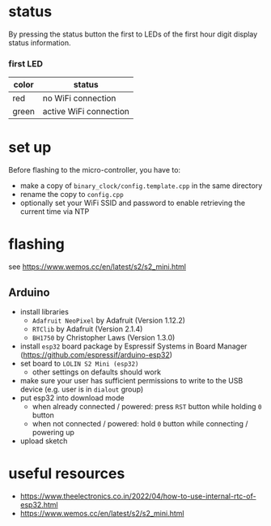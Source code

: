 # status

By pressing the status button the first to LEDs of the first hour digit display status information.

### first LED

| color | status                 |
| ----- | ---------------------- |
| red   | no WiFi connection     |
| green | active WiFi connection |

# set up

Before flashing to the micro-controller, you have to:

- make a copy of `binary_clock/config.template.cpp` in the same directory
- rename the copy to `config.cpp`
- optionally set your WiFi SSID and password to enable retrieving the current time via NTP

# flashing

see <https://www.wemos.cc/en/latest/s2/s2_mini.html>

## Arduino

- install libraries
    - `Adafruit NeoPixel` by Adafruit (Version 1.12.2)
    - `RTClib` by Adafruit (Version 2.1.4)
    - `BH1750` by Christopher Laws (Version 1.3.0)
- install `esp32` board package by Espressif Systems in Board Manager (<https://github.com/espressif/arduino-esp32>)
- set board to `LOLIN S2 Mini (esp32)`
    - other settings on defaults should work
- make sure your user has sufficient permissions to write to the USB device (e.g. user is in `dialout` group)
- put esp32 into download mode
    - when already connected / powered: press `RST` button while holding `0` button
    - when not connected / powered: hold `0` button while connecting / powering up
- upload sketch

# useful resources

- <https://www.theelectronics.co.in/2022/04/how-to-use-internal-rtc-of-esp32.html>
- <https://www.wemos.cc/en/latest/s2/s2_mini.html>
